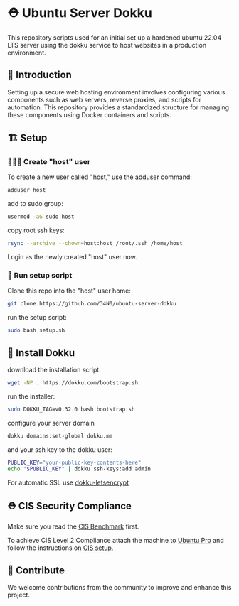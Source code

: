 # ⛑️ Ubuntu Server Dokku

This repository scripts used for an initial set up a hardened ubuntu 22.04 LTS server using the dokku service to host websites in a production environment.

## 📃 Introduction

Setting up a secure web hosting environment involves configuring various components such as web servers, reverse proxies, and scripts for automation. This repository provides a standardized structure for managing these components using Docker containers and scripts. 

## 🏗️ Setup

### 👩🏻‍🍳 Create "host" user

To create a new user called "host," use the adduser command:

```bash
adduser host
```
add to sudo group:
```bash
usermod -aG sudo host
```
copy root ssh keys:
```bash
rsync --archive --chown=host:host /root/.ssh /home/host
```
Login as the newly created "host" user now.

### 🍳 Run setup script

Clone this repo into the "host" user home:
```bash
git clone https://github.com/34N0/ubuntu-server-dokku
```
run the setup script:
```bash
sudo bash setup.sh
```

## 🐋 Install Dokku

download the installation script:
```bash
wget -NP . https://dokku.com/bootstrap.sh
```
run the installer:
```bash
sudo DOKKU_TAG=v0.32.0 bash bootstrap.sh
```
configure your server domain
```bash
dokku domains:set-global dokku.me
```
and your ssh key to the dokku user:
```bash
PUBLIC_KEY="your-public-key-contents-here"
echo "$PUBLIC_KEY" | dokku ssh-keys:add admin
```

For automatic SSL use [dokku-letsencrypt](https://github.com/dokku/dokku-letsencrypt)

## ⛑️ CIS Security Compliance

Make sure you read the [CIS Benchmark](CIS_Ubuntu_Linux_22.04_LTS_Benchmark_v1.0.0.pdf) first.

To achieve CIS Level 2 Compliance attach the machine to [Ubuntu Pro](https://ubuntu.com/pro/tutorial) and follow the instructions on [CIS setup](https://ubuntu.com/security/certifications/docs/usg/cis).

## 🤝 Contribute

We welcome contributions from the community to improve and enhance this project.
